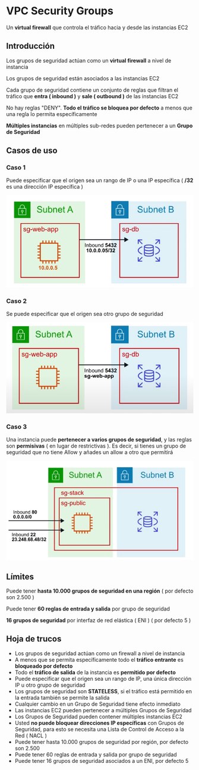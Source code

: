# VPC Security Groups

Un **virtual firewall** que controla el tráfico
hacia y desde las instancias EC2

## Introducción

Los grupos de seguridad actúan como un **virtual firewall**
a nivel de instancia

Los grupos de seguridad están asociados a las instancias EC2

Cada grupo de seguridad contiene un conjunto de reglas que
filtran el tráfico que **entra ( inbound )** y
**sale ( outbound )** de las instancias EC2

No hay reglas "DENY". **Todo el tráfico se bloquea por defecto**
a menos que una regla lo permita específicamente

**Múltiples instancias** en múltiples sub-redes pueden pertenecer
a un **Grupo de Seguridad**

## Casos de uso

### Caso 1

Puede especificar que el origen sea un rango de IP o una
IP específica ( **/32** es una dirección IP específica )

<img
  src="../../public/images/vpc/sg_use_case_1.png"
  alt="Caso de uso 1" />

### Caso 2

Se puede especificar que el origen sea otro grupo de seguridad

<img
  src="../../public/images/vpc/sg_use_case_2.png"
  alt="Caso de uso 2" />

### Caso 3

Una instancia puede **pertenecer a varios grupos de seguridad**,
y las reglas son **permisivas** ( en lugar de restrictivas ).
Es decir, si tienes un grupo de seguridad que no tiene Allow
y añades un allow a otro que permitirá

<img
  src="../../public/images/vpc/sg_use_case_3.png"
  alt="Caso de uso 3" />

## Límites

Puede tener **hasta 10.000 grupos de seguridad en una región**
( por defecto son 2.500 )

Puede tener **60 reglas de entrada y salida** por grupo de seguridad

**16 grupos de seguridad** por interfaz de red elástica
( ENI ) ( por defecto 5 )

## Hoja de trucos

- Los grupos de seguridad actúan como un firewall
a nivel de instancia
- A menos que se permita específicamente
todo el **tráfico entrante** es **bloqueado por defecto**
- Todo el **tráfico de salida** de la instancia es
**permitido por defecto**
- Puede especificar que el origen sea un rango de IP,
una única dirección IP u otro grupo de seguridad
- Los grupos de seguridad son **STATELESS**,
si el tráfico está permitido en la entrada
también se permite la salida
- Cualquier cambio en un Grupo de Seguridad tiene efecto inmediato
- Las instancias EC2 pueden pertenecer a múltiples
Grupos de Seguridad
- Los Grupos de Seguridad pueden contener múltiples
instancias EC2
- Usted **no puede bloquear direcciones IP específicas**
con Grupos de Seguridad, para esto se necesita
una Lista de Control de Acceso a la Red ( NACL )
- Puede tener hasta 10.000 grupos de seguridad por región,
por defecto son 2.500
- Puede tener 60 reglas de entrada y salida por grupo de seguridad
- Puede tener 16 grupos de seguridad asociados a un ENI,
por defecto 5

<style>
.text-red {
  color: red;
}
</style>
